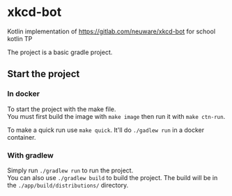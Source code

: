 # xkcd-bot

Kotlin implementation of https://gitlab.com/neuware/xkcd-bot for school kotlin TP

The project is a basic gradle project.

## Start the project

### In docker

To start the project with the make file.  
You must first build the image with `make image` then run it with `make ctn-run`.

To make a quick run use `make quick`. It'll do `./gadlew run` in a docker container.

### With gradlew

Simply run `./gradlew run` to run the project.  
You can also use `./gradlew build` to build the project.
The build will be in the `./app/build/distributions/` directory.
